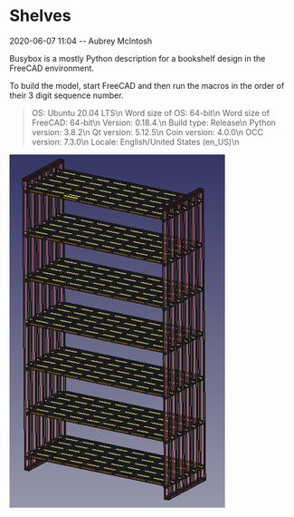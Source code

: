 # Shelves

2020-06-07 11:04
-- Aubrey McIntosh

Busybox is a mostly Python description for a bookshelf design in the FreeCAD environment.

To build the model, start FreeCAD and then run the macros in the order of their 3 digit sequence number.  

>OS: Ubuntu 20.04 LTS\n
>Word size of OS: 64-bit\n
>Word size of FreeCAD: 64-bit\n
>Version: 0.18.4.\n
>Build type: Release\n
>Python version: 3.8.2\n
>Qt version: 5.12.5\n
>Coin version: 4.0.0\n
>OCC version: 7.3.0\n
>Locale: English/United States (en_US)\n

![Image of star-pipe](https://github.com/a-mcintosh/Bookshelf-FEM/blob/master/images/Shelves_2020-07-26_11-49-36.png)
